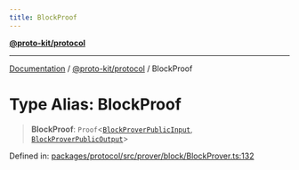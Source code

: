 ```yaml
---
title: BlockProof
---
```


[**@proto-kit/protocol**](../README.md)

***

[Documentation](../../../README.md) / [@proto-kit/protocol](../README.md) / BlockProof

# Type Alias: BlockProof

> **BlockProof**: `Proof`\<[`BlockProverPublicInput`](../classes/BlockProverPublicInput.md), [`BlockProverPublicOutput`](../classes/BlockProverPublicOutput.md)\>

Defined in: [packages/protocol/src/prover/block/BlockProver.ts:132](https://github.com/proto-kit/framework/blob/4d6b3b6da51b3edee0fbf25ce72c1f59ec61e891/packages/protocol/src/prover/block/BlockProver.ts#L132)
